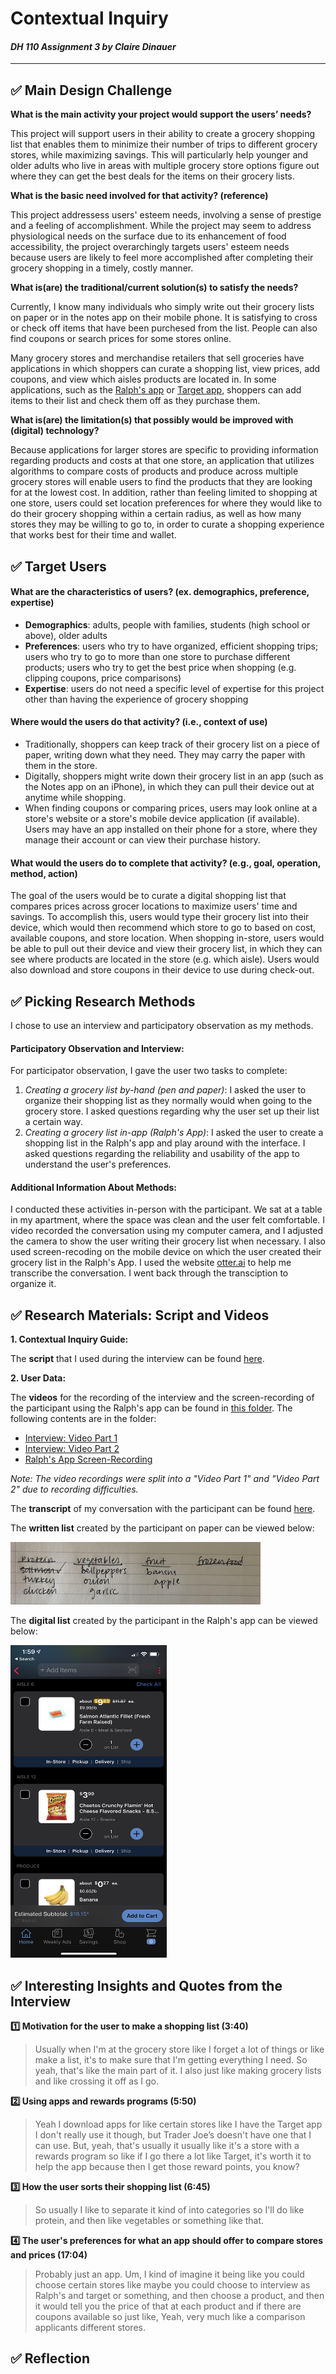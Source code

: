 # Contextual Inquiry
#### *DH 110 Assignment 3 by Claire Dinauer*

--------

## ✅ Main Design Challenge

**What is the main activity your project would support the users’ needs?**

This project will support users in their ability to create a grocery shopping list that enables them to minimize their number of trips to different grocery stores, while maximizing savings. This will particularly help younger and older adults who live in areas with multiple grocery store options figure out where they can get the best deals for the items on their grocery lists.

**What is the basic need involved for that activity? (reference)**

This project addressess users' esteem needs, involving a sense of prestige and a feeling of accomplishment. While the project may seem to address physiological needs on the surface due to its enhancement of food accessibility, the project overarchingly targets users' esteem needs because users are likely to feel more accomplished after completing their grocery shopping in a timely, costly manner.

**What is(are) the traditional/current solution(s) to satisfy the needs?**

Currently, I know many individuals who simply write out their grocery lists on paper or in the notes app on their mobile phone. It is satisfying to cross or check off items that have been purchesed from the list. People can also find coupons or search prices for some stores online.

Many grocery stores and merchandise retailers that sell groceries have applications in which shoppers can curate a shopping list, view prices, add coupons, and view which aisles products are located in. In some applications, such as the [Ralph's app](https://apps.apple.com/us/app/ralphs/id584459861) or [Target app](https://www.target.com/c/target-app/-/N-4th2r?Nao=0), shoppers can add items to their list and check them off as they purchase them.

**What is(are) the limitation(s) that possibly would be improved with (digital) technology?**

Because applications for larger stores are specific to providing information regarding products and costs at that one store, an application that utilizes algorithms to compare costs of products and produce across multiple grocery stores will enable users to find the products that they are looking for at the lowest cost. In addition, rather than feeling limited to shopping at one store, users could set location preferences for where they would like to do their grocery shopping within a certain radius, as well as how many stores they may be willing to go to, in order to curate a shopping experience that works best for their time and wallet.

## ✅ Target Users 

#### What are the characteristics of users? (ex. demographics, preference, expertise) 

- **Demographics**: adults, people with families, students (high school or above), older adults
- **Preferences**: users who try to have organized, efficient shopping trips; users who try to go to more than one store to purchase different products; users who try to get the best price when shopping (e.g. clipping coupons, price comparisons)
- **Expertise**: users do not need a specific level of expertise for this project other than having the experience of grocery shopping

#### Where would the users do that activity? (i.e., context of use)

- Traditionally, shoppers can keep track of their grocery list on a piece of paper, writing down what they need. They may carry the paper with them in the store.
- Digitally, shoppers might write down their grocery list in an app (such as the Notes app on an iPhone), in which they can pull their device out at anytime while shopping.
- When finding coupons or comparing prices, users may look online at a store's website or a store's mobile device application (if available). Users may have an app installed on their phone for a store, where they manage their account or can view their purchase history.

#### What would the users do to complete that activity? (e.g., goal, operation, method, action)

The goal of the users would be to curate a digital shopping list that compares prices across grocer locations to maximize users' time and savings. To accomplish this, users would type their grocery list into their device, which would then recommend which store to go to based on cost, available coupons, and store location. When shopping in-store, users would be able to pull out their device and view their grocery list, in which they can see where products are located in the store (e.g. which aisle). Users would also download and store coupons in their device to use during check-out.

## ✅ Picking Research Methods

I chose to use an interview and participatory observation as my methods. 

#### Participatory Observation and Interview:

For participator observation, I gave the user two tasks to complete:
1. *Creating a grocery list by-hand (pen and paper)*: I asked the user to organize their shopping list as they normally would when going to the grocery store. I asked questions regarding why the user set up their list a certain way.
2. *Creating a grocery list in-app (Ralph's App)*: I asked the user to create a shopping list in the Ralph's app and play around with the interface. I asked questions regarding the reliability and usability of the app to understand the user's preferences.

#### Additional Information About Methods:

I conducted these activities in-person with the participant. We sat at a table in my apartment, where the space was clean and the user felt comfortable. I video recorded the conversation using my computer camera, and I adjusted the camera to show the user writing their grocery list when necessary. I also used screen-recoding on the mobile device on which the user created their grocery list in the Ralph's App. I used the website [otter.ai](otter.ai) to help me transcribe the conversation. I went back through the transciption to organize it.

## ✅ Research Materials: Script and Videos

**1. Contextual Inquiry Guide:**

The **script** that I used during the interview can be found [here](https://docs.google.com/document/d/1z0tS3uKGUXR-qxgvsAQXRfvZ3kCcMeRtiJcfXVORXyM/edit?usp=sharing).

**2. User Data:**

The **videos** for the recording of the interview and the screen-recording of the participant using the Ralph's app can be found in [this folder](https://drive.google.com/drive/folders/1thzUt6qQAJquKfegJAGIs1oqi27d4Cx0?usp=sharing). The following contents are  in the folder:

- [Interview: Video Part 1](https://drive.google.com/file/d/1EWsEouL3s9KMMKDCbU4_pazDJfKBqfHk/view?usp=sharing)
- [Interview: Video Part 2](https://drive.google.com/file/d/168pTi7WWqnbS4iUs5tr225mi8VE0FP2J/view?usp=sharing)
- [Ralph's App Screen-Recording](https://drive.google.com/file/d/1mrqzZi-mn4on7CcugSrnu363fompKxew/view?usp=sharing)

*Note: The video recordings were split into a "Video Part 1" and "Video Part 2" due to recording difficulties.* 

The **transcript** of my conversation with the participant can be found [here](https://docs.google.com/document/d/1TCI9dWgIZDmvxE3PBr5gTxNf1ytt21VWozHf8VS1yI0/edit?usp=sharing).

The **written list** created by the participant on paper can be viewed below:

<img src="grocerylist.jpg" width="400" height="100"/>

The **digital list** created by the participant in the Ralph's app can be viewed below:

<img src="ralphslist.jpg" width="250" height="500"/>

## ✅ Interesting Insights and Quotes from the Interview

**:one: Motivation for the user to make a shopping list (3:40)**
> Usually when I'm at the grocery store like I forget a lot of things or like make a list, it's to make sure that I'm getting everything I need. So yeah, that's like the main part of it. I also just like making grocery lists and like crossing it off as I go.

**:two: Using apps and rewards programs (5:50)**
> Yeah I download apps for like certain stores like I have the Target app I don't really use it though, but Trader Joe’s doesn't have one that I can use. But, yeah, that's usually it usually like it's a store with a rewards program so like if I go there a lot like Target, it's worth it to help the app because then I get those reward points, you know?

**:three: How the user sorts their shopping list (6:45)**
> So usually I like to separate it kind of into categories so I'll do like protein, and then like vegetables or something like that.

**:four: The user's preferences for what an app should offer to compare stores and prices (17:04)**
> Probably just an app. Um, I kind of imagine it being like you could choose certain stores like maybe you could choose to interview as Ralph's and target or something, and then choose a product, and then it would tell you the price of that at each product and if there are coupons available so just like, Yeah, very much like a comparison applicants different stores. 

## ✅ Reflection

